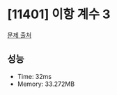 # [11401] 이항 계수 3

[문제 출처](https://www.acmicpc.net/problem/11401)

## 성능

- Time: 32ms
- Memory: 33.272MB